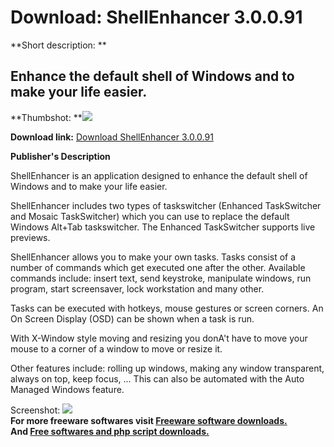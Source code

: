 # Download: ShellEnhancer 3.0.0.91

**Short description: **

## Enhance the default shell of Windows and to make your life easier.

  
**Thumbshot: **![](http://www.freewarefiles.com/screenshot/shellenhancer_md.gif)   
  
**Download link:** [Download ShellEnhancer 3.0.0.91](http://freesoftwares.boysofts.com/ShellEnhancer_program_25690.html)  
  

**Publisher's Description**  
  

ShellEnhancer is an application designed to enhance the default shell of
Windows and to make your life easier.

ShellEnhancer includes two types of taskswitcher (Enhanced TaskSwitcher and
Mosaic TaskSwitcher) which you can use to replace the default Windows Alt+Tab
taskswitcher. The Enhanced TaskSwitcher supports live previews.

ShellEnhancer allows you to make your own tasks. Tasks consist of a number of
commands which get executed one after the other. Available commands include:
insert text, send keystroke, manipulate windows, run program, start
screensaver, lock workstation and many other.

Tasks can be executed with hotkeys, mouse gestures or screen corners. An On
Screen Display (OSD) can be shown when a task is run.

With X-Window style moving and resizing you donA't have to move your mouse to
a corner of a window to move or resize it.

Other features include: rolling up windows, making any window transparent,
always on top, keep focus, ... This can also be automated with the Auto
Managed Windows feature.

  
  
Screenshot: ![](http://www.freewarefiles.com/screenshot/shellenhancer.gif)  
**For more freeware softwares visit [Freeware software downloads.](http://freesoftwares.boysofts.com/)**   
**And [Free softwares and php script downloads.](http://www.boysofts.com/)**

